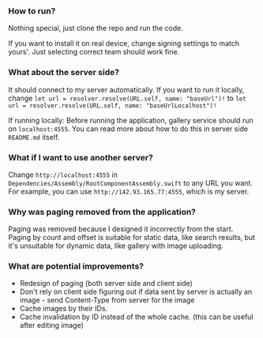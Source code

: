 ### How to run?
Nothing special, just clone the repo and run the code.

If you want to install it on real device, change signing settings to match yours'. Just selecting correct team should work fine.

### What about the server side?
It should connect to my server automatically.
If you want to run it locally, change `let url = resolver.resolve(URL.self, name: "baseUrl")!` to `let url = resolver.resolve(URL.self, name: "baseUrlLocalhost")!`

If running locally:
Before running the application, gallery service should  run on `localhost:4555`. You can read more about how to do this in server side `README.md` itself.

### What if I want to use another server?
Change `http://localhost:4555` in `Dependencies/Assembly/RootComponentAssembly.swift` to any URL you want.
For example, you can use `http://142.93.165.77:4555`, which is my server.

### Why was paging removed from the application?
Paging was removed because I designed it incorrectly from the start. Paging by count and offset is suitable for static data, like search results, but it's unsuitable for dynamic data, like gallery with image uploading.

### What are potential improvements?
- Redesign of paging (both server side and client side)
- Don't rely on client side figuring out if data sent by server is actually an image - send Content-Type from server for the image
- Cache images by their IDs.
- Cache invalidation by ID instead of the whole cache. (this can be useful after editing image)

